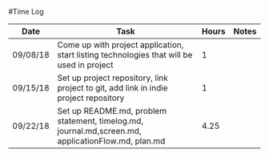 #Time Log

| Date | Task | Hours | Notes|
|------|------|-------|------|
| 09/08/18| Come up with project application, start listing technologies that will be used in project| 1 | |
| 09/15/18| Set up project repository, link project to git, add link in indie project repository| 1 | |
| 09/22/18| Set up README.md, problem statement, timelog.md, journal.md,screen.md, applicationFlow.md, plan.md| 4.25 | |